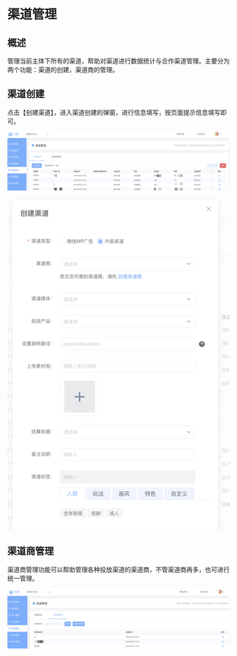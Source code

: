 # 渠道管理

## 概述

管理当前主体下所有的渠道，帮助对渠道进行数据统计与合作渠道管理。主要分为两个功能：渠道的创建，渠道商的管理。

## 渠道创建

点击【创建渠道】，进入渠道创建的弹窗，进行信息填写，按页面提示信息填写即可。

![](../../.gitbook/assets/image%20%2886%29.png)

![](../../.gitbook/assets/image%20%28103%29.png)

## 渠道商管理

渠道商管理功能可以帮助管理各种投放渠道的渠道商，不管渠道商再多，也可进行统一管理。

![](../../.gitbook/assets/image%20%28139%29.png)

